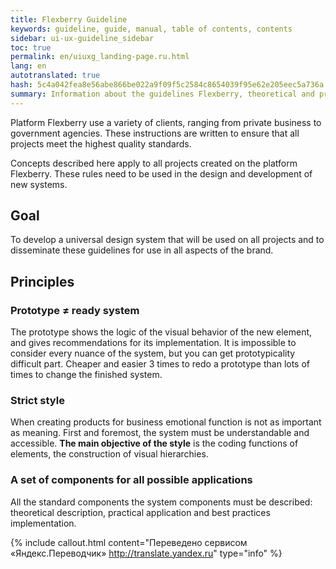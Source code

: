 ```yaml
---
title: Flexberry Guideline
keywords: guideline, guide, manual, table of contents, contents
sidebar: ui-ux-guideline_sidebar
toc: true
permalink: en/uiuxg_landing-page.ru.html
lang: en
autotranslated: true
hash: 5c4a042fea8e56abe866be022a9f09f5c2584c8654039f95e62e205eec5a736a
summary: Information about the guidelines Flexberry, theoretical and practical information on the design platform system
---
```


Platform Flexberry use a variety of clients, ranging from private business to government agencies. These instructions are written to ensure that all projects meet the highest quality standards.

Concepts described here apply to all projects created on the platform Flexberry. These rules need to be used in the design and development of new systems.

## Goal

To develop a universal design system that will be used on all projects and to disseminate these guidelines for use in all aspects of the brand.

## Principles

### Prototype ≠ ready system

The prototype shows the logic of the visual behavior of the new element, and gives recommendations for its implementation. It is impossible to consider every nuance of the system, but you can get prototypicality difficult part. Cheaper and easier 3 times to redo a prototype than lots of times to change the finished system.

### Strict style

When creating products for business emotional function is not as important as meaning. First and foremost, the system must be understandable and accessible. __The main objective of the style__ is the coding functions of elements, the construction of visual hierarchies.

### A set of components for all possible applications

All the standard components the system components must be described: theoretical description, practical application and best practices implementation.



{% include callout.html content="Переведено сервисом «Яндекс.Переводчик» <http://translate.yandex.ru>" type="info" %}